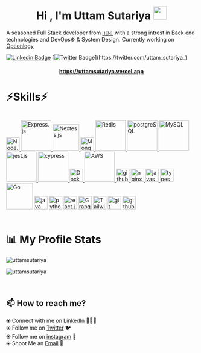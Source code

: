 <h1 align="center">Hi , I'm Uttam Sutariya <img src="https://media.giphy.com/media/hvRJCLFzcasrR4ia7z/giphy.gif" width="35"></h1>

A seasoned Full Stack developer from [🇮🇳 ](https://en.wikipedia.org/wiki/India)&nbsp;with a strong intrest in Back end technologies and DevOps⚙️ & System Design. Currently working on [Optionlogy](https://optionlogy.capitsign.com/)

[![Linkedin Badge](https://img.shields.io/badge/-Uttam_Sutariya-blue?style=flat-square&logo=Linkedin&logoColor=white&link=https://www.linkedin.com/in/uttam-sutariya/)](https://www.linkedin.com/in/uttam-sutariya/)
[![Twitter Badge](https://img.shields.io/badge/-Uttam_Sutariya-black?style=flat-square&logo=x&logoColor=white&link=https://twitter.com/uttam_sutariya_)](https://twitter.com/uttam_sutariya_)

<h4 align="center"><a href="https://uttamsutariya.vercel.app">https://uttamsutariya.vercel.app</a></h4>

<!-- [![Leetcode Badge](https://img.shields.io/badge/-uttam1712-black?style=flat-square&logo=Leetcode&link=https://leetcode.com/uttam1712/)](https://leetcode.com/uttam1712/) -->

<!-- A final year B.Tech student having 1y of development experience in MERN stack. <br>
I build robust, secure, and scalable web APIs using backend technologies such as [node.js](https://nodejs.org/en/), [express](https://expressjs.com/), [docker](https://www.docker.com/), [AWS](https://aws.amazon.com/), [CI/CD](https://www.jenkins.io/), etc. <br>
Also developed some fullstack projects with [MERN](https://www.educative.io/answers/what-is-mern-stack) stack.
<br> -->

# ⚡Skills⚡

<br>

<div align="left">
<a href="https://nodejs.org/en/" target="_blank">
<img src="https://www.vectorlogo.zone/logos/nodejs/nodejs-icon.svg" alt="Node.js" width=35 title="node.js"/> 
</a>
<a href="https://expressjs.com/" target="_blank">
<img src="https://www.vectorlogo.zone/logos/expressjs/expressjs-ar21.svg" alt="Express.js" width=80 title="Express.js"/>
</a>
<a href="https://nextjs.org/" target="_blank">
<img src="https://upload.wikimedia.org/wikipedia/commons/8/8e/Nextjs-logo.svg" alt="Nextess.js" width=70 title="Next.js"/>
</a>
<a href="https://www.mongodb.com/" target="_blank">
<img src="https://www.vectorlogo.zone/logos/mongodb/mongodb-icon.svg" alt="Mongodb" width=35 title="MongoDB"/>
</a>
<a href="https://redis.io/" target="_blank">
<img src="https://www.vectorlogo.zone/logos/redis/redis-ar21.svg" alt="Redis" width=80 title="REDIS"/>
</a>
<a href="https://www.postgresql.org/" target="_blank">
<img src="https://www.vectorlogo.zone/logos/postgresql/postgresql-ar21.svg" alt="postgreSQL" width=80 title="postgreSQL"/>
</a>
<a href="https://www.mysql.com/" target="_blank">
<img src="https://www.vectorlogo.zone/logos/mysql/mysql-ar21.svg" alt="MySQL" width=80 title="MySQL"/>
</a>
<a href="https://jestjs.io/" target="_blank">
<img src="https://www.vectorlogo.zone/logos/jestjsio/jestjsio-ar21.svg" alt="jest.js" width=80 title="JEST"/>
</a>
<a href="https://www.cypress.io/" target="_blank">
<img src="https://raw.githubusercontent.com/gilbarbara/logos/c8749cfc4be0e67a266be0554282d73d967db910/logos/cypress.svg" alt="cypress" title="CYPRESS" width=80/>
</a>
<a href="https://www.docker.com/" target="_blank">
<img src="https://www.vectorlogo.zone/logos/docker/docker-icon.svg" alt="Docker" width=35 title="Docker"/>
</a>
<!-- <a href="https://kubernetes.io/" target="_blank">
<img src="https://www.vectorlogo.zone/logos/kubernetes/kubernetes-icon.svg" alt="Kubernetes" width=35 title="Kubernetes"/>
</a> -->
<a href="https://aws.amazon.com/" target="_blank">
<img src="https://www.vectorlogo.zone/logos/amazon_aws/amazon_aws-ar21.svg" alt="AWS" width=80 title="AWS"/>
</a>
<!-- <a href="https://www.jenkins.io/" target="_blank">
<img src="https://www.vectorlogo.zone/logos/jenkins/jenkins-icon.svg" alt="Jenkins" width=35 title="Jenkins"/>
</a> -->
<a href="https://github.com/features/actions" target="_blank">
<img src="https://github.githubassets.com/images/modules/site/features/actions-icon-actions.svg" alt="github-actions" width=35 title="github actions"/>
</a>
<a href="https://www.nginx.com/" target="_blank">
<img src="https://www.vectorlogo.zone/logos/nginx/nginx-icon.svg" alt="nginx" width=35 title="nginx"/>
</a>
<a href="https://developer.mozilla.org/en-US/docs/Web/JavaScript" target="_blank">
<img src="https://upload.vectorlogo.zone/logos/javascript/images/239ec8a4-163e-4792-83b6-3f6d96911757.svg" alt="javascript" width=35 title="javascript"/>
</a>
<a href="https://www.typescriptlang.org/" target="_blank">
<img src="https://www.vectorlogo.zone/logos/typescriptlang/typescriptlang-icon.svg" alt="typescript" width=35 title="typescript"/>
</a>
<a href="https://go.dev/" target="_blank">
<img src="https://www.vectorlogo.zone/logos/golang/golang-ar21.svg" alt="Go" width=70 title="GO"/>
</a>
<a href="https://www.java.com/" target="_blank">
<img src="https://www.vectorlogo.zone/logos/java/java-icon.svg" alt="java" width=35 title="java"/>
</a>
<a href="https://www.python.org/" target="_blank">
<img src="https://www.vectorlogo.zone/logos/python/python-icon.svg" alt="python" width=35 title="python"/>
</a>
<a href="https://reactjs.org/" target="_blank">
<img src="https://www.vectorlogo.zone/logos/reactjs/reactjs-icon.svg" alt="react.js" width=35 title="react.js"/>
</a>
<a href="https://graphql.org/" target="_blank">
<img src="https://www.vectorlogo.zone/logos/graphql/graphql-icon.svg" alt="GrapgQL" width=35 title="GraphQL"/>
</a>
<a href="https://tailwindcss.com/" target="_blank">
<img src="https://www.vectorlogo.zone/logos/tailwindcss/tailwindcss-icon.svg" alt="Tailwind CSS" width=35 title="tailwind css"/>
</a>
<a href="https://git-scm.com/" target="_blank">
<img src="https://www.vectorlogo.zone/logos/git-scm/git-scm-icon.svg" alt="git" width=35 title="git"/>
</a>
<a href="https://github.com/" target="_blank">
<img src="https://www.vectorlogo.zone/logos/github/github-icon.svg" alt="github" width=35 title="github"/>
</a>

</div>

<br />

<h1 align="left">📊 My Profile Stats</h1>

<p align="left"><img src="https://github-readme-streak-stats.herokuapp.com/?user=uttamsutariya&theme=github-dark" alt="uttamsutariya" /></p>

<p align="left"> <img src="https://github-stats-readme.dark-art108.vercel.app/api?username=uttamsutariya&show_icons=true&theme=dark" alt="uttamsutariya" />
</p>

<br />

## 📫 How to reach me?

⦿ Connect with me on [LinkedIn](https://www.linkedin.com/in/uttam-sutariya/) 👨🏻‍💻 <br>
⦿ Follow me on [Twitter](https://twitter.com/uttam_sutariya_) 🐦 <br>
⦿ Follow me on [instagram](https://www.instagram.com/uttam_1712_/) 🤩 <br>
⦿ Shoot Me an [Email](mailto:pateluttam171210@gmail.com) 💌 <br>
